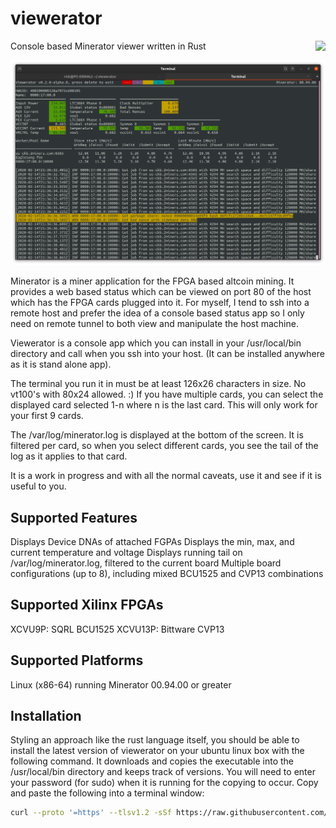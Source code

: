 # viewerator

Console based Minerator viewer written in Rust
<img style="float: right;" src="https://travis-ci.org/darval/viewerator.svg">

![Screen Shot](sample_screen.png)

Minerator is a miner application for the FPGA based altcoin mining.  It provides a web based status which can be viewed on port 80
of the host which has the FPGA cards plugged into it.  For myself, I tend to ssh into a remote host and prefer the idea of a console
based status app so I only need on remote tunnel to both view and manipulate the host machine.

Viewerator is a console app which you can install in your /usr/local/bin directory and call when you ssh into your host. (It can be installed
anywhere as it is stand alone app).  

The terminal you run it in must be at least 126x26 characters in size.  No vt100's with 80x24 allowed. :)  If you have multiple cards, you
can select the displayed card selected 1-n where n is the last card. This will only work for your first 9 cards.

The /var/log/minerator.log is displayed at the bottom of the screen.  It is filtered per card, so when you select different cards, you
see the tail of the log as it applies to that card.

It is a work in progress and with all the normal caveats, use it and see if it is useful to you.

## Supported Features

Displays Device DNAs of attached FGPAs
Displays the min, max, and current temperature and voltage
Displays running tail on /var/log/minerator.log, filtered to the current board
Multiple board configurations (up to 8), including mixed BCU1525 and CVP13 combinations 

## Supported Xilinx FPGAs

XCVU9P: SQRL BCU1525
XCVU13P: Bittware CVP13

## Supported Platforms

Linux (x86-64) running Minerator 00.94.00 or greater

## Installation

Styling an approach like the rust language itself, you should be able to install the latest version of viewerator on your ubuntu linux box
with the following command.  It downloads and copies the executable into the /usr/local/bin directory and keeps track of versions.  You will
need to enter your password (for sudo) when it is running for the copying to occur.  Copy and paste the following into a terminal window:

```bash
curl --proto '=https' --tlsv1.2 -sSf https://raw.githubusercontent.com/darval/viewerator/development/latest.sh | sh
```
